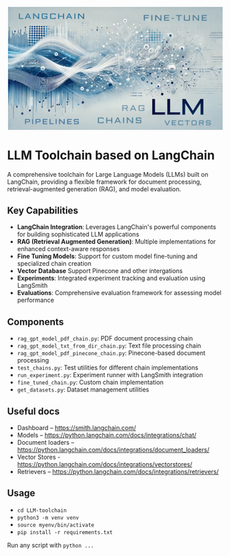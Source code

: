 <p align="center">
     <img alt="A tool that helps you stay focused longer and boost your work productivity" src="/LLM-toolchain.jpg" width="500" />
</p>


# LLM Toolchain based on LangChain

A comprehensive toolchain for Large Language Models (LLMs) built on LangChain, providing a flexible framework for document processing, retrieval-augmented generation (RAG), and model evaluation.

## Key Capabilities

- **LangChain Integration**: Leverages LangChain's powerful components for building sophisticated LLM applications
- **RAG (Retrieval Augmented Generation)**: Multiple implementations for enhanced context-aware responses
- **Fine Tuning Models**: Support for custom model fine-tuning and specialized chain creation
- **Vector Database** Support Pinecone and other intergations
- **Experiments**: Integrated experiment tracking and evaluation using LangSmith
- **Evaluations**: Comprehensive evaluation framework for assessing model performance

## Components

- `rag_gpt_model_pdf_chain.py`: PDF document processing chain
- `rag_gpt_model_txt_from_dir_chain.py`: Text file processing chain
- `rag_gpt_model_pdf_pinecone_chain.py`: Pinecone-based document processing
- `test_chains.py`: Test utilities for different chain implementations
- `run_experiment.py`: Experiment runner with LangSmith integration
- `fine_tuned_chain.py`: Custom chain implementation
- `get_datasets.py`: Dataset management utilities


## Useful docs
- Dashboard – https://smith.langchain.com/
- Models – https://python.langchain.com/docs/integrations/chat/
- Document loaders – https://python.langchain.com/docs/integrations/document_loaders/
- Vector Stores - https://python.langchain.com/docs/integrations/vectorstores/
- Retrievers – https://python.langchain.com/docs/integrations/retrievers/

## Usage
- `cd LLM-toolchain`
- `python3 -m venv venv`
- `source myenv/bin/activate`
- `pip install -r requirements.txt`

Run any script with `python ...`
